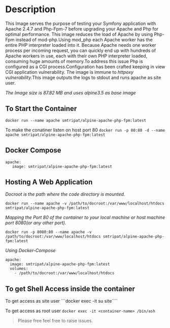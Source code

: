 Description
==================
This Image serves the purpose of testing your Symfony application with Apache 2.4.7 and Php-Fpm-7 before upgrading your Apache and Php for optimal performance. This image reduces the load of Apache by using Php-Fpm instead of mod-php.Using mod_php each Apache worker has the entire PHP interpreter loaded into it. Because Apache needs one worker process per incoming request, you can quickly end up with hundreds of Apache workers in use, each with their own PHP interpreter loaded, consuming huge amounts of memory.To address this issue Php is configured as a CGI process.Configuration has been crafted  keeping in view CGI application vulnerability. The image is immune to *httpoxy vulnerability*.This image outputs the logs to stdout and runs apache as site user.

*The Image size is 87.82 MB and uses alpine3.5 as base image*

To Start the Container
-------------------------------
```docker run --name apache smtripat/alpine-apache-php-fpm:latest```

To make the conatiner listen on host port 80
```docker run -p 80:80 -d --name apache smtripat/alpine-apache-php-fpm:latest```

Docker Compose
------------------------
```
apache: 
   image: smtripat/alpine-apache-php-fpm:latest
```
Hosting A Web Application
------------------------------------
*Docroot is the path where the code directory is mounted.*
```
docker run --name apache -v /path/to/docroot:/var/www/localhost/htdocs smtripat/alpine-apache-php-fpm:latest
```
*Mapping the Port 80 of the container to your local machine or host machine port 8080(or any other port).*
```
docker run -p 8080:80 --name apache -v /path/to/docroot:/var/www/localhost/htdocs smtripat/alpine-apache-php-fpm:latest
```
*Using Docker-Compose*
```
apache:
  image: smtripat/alpine-apache-php-fpm:latest
  volumes:
    - /path/to/docroot:/var/www/localhost/htdocs
```

To get Shell Access inside the container
------------------------------------
To get access as site user
```docker exec -it <container-name> su site````

To get access as root user
```docker exec -it <container-name> /bin/ash```

> Please free feel free to raise issues.










